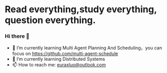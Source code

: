 # Read everything,study everything, question everything.
<!--
<a href="https://github.com/euraxluo"><img align='right' src="https://github-readme-stats.vercel.app/api?username=euraxluo&show_icons=true&theme=radical&count_private=true"></a>
-->

### Hi there 👋
- 🔭 I’m currently learning Multi Agent Planning And Scheduling，you can focus on https://github.com/multi-agent-schedule
- 🌱 I’m currently learning Distributed Systems
- 📫 How to reach me: [euraxluo@outlook.com](euraxluo@outlook.com)

